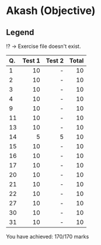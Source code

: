 Akash (Objective)
=================
Legend
------
:interrobang: -> Exercise file doesn't exist.

|Q.   |Test 1|Test 2|Total |
|:----|-----:|-----:|-----:|
|1    |10    |-     |10    |
|2    |10    |-     |10    |
|3    |10    |-     |10    |
|4    |10    |-     |10    |
|9    |10    |-     |10    |
|11   |10    |-     |10    |
|13   |10    |-     |10    |
|14   |5     |5     |10    |
|15   |10    |-     |10    |
|16   |10    |-     |10    |
|17   |10    |-     |10    |
|20   |10    |-     |10    |
|21   |10    |-     |10    |
|22   |10    |-     |10    |
|27   |10    |-     |10    |
|30   |10    |-     |10    |
|31   |10    |-     |10    |

You have achieved: 170/170 marks